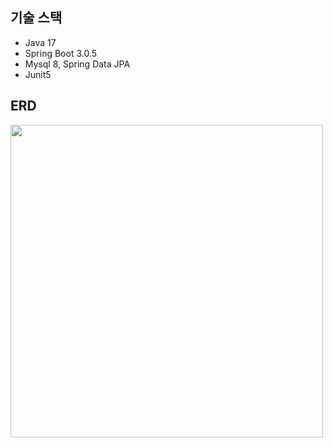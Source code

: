 ## 기술 스택

- Java 17
- Spring Boot 3.0.5
- Mysql 8, Spring Data JPA
- Junit5

## ERD

<img src="https://user-images.githubusercontent.com/35963403/235620136-fbf8b0e0-4c34-47c8-8722-6286bc58cebf.PNG" width="500">
